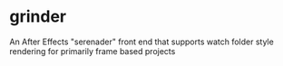 grinder
=======

An After Effects "serenader" front end that supports watch folder style rendering for primarily frame based projects
